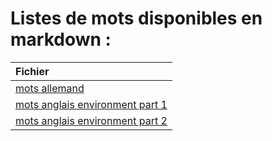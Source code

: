 # Listes de mots disponibles en markdown :

|Fichier|
|:---|
|[mots allemand](mots_allemand.md)|
|[mots anglais environment part 1](mots_anglais_environment_part_1.md)|
|[mots anglais environment part 2](mots_anglais_environment_part_2.md)|

